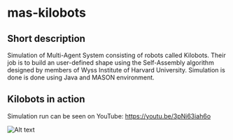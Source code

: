 # mas-kilobots

## Short description
Simulation of Multi-Agent System consisting of robots called Kilobots. Their job is to build an user-defined shape using the Self-Assembly algorithm designed by members of Wyss Institute of Harvard University. Simulation is done is done using Java and MASON environment.

## Kilobots in action
Simulation run can be seen on YouTube: https://youtu.be/3pNi63iah6o

![Alt text](Screenshots/path/to/img.jpg?raw=true "Title")


